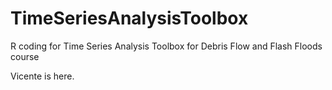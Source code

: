 # TimeSeriesAnalysisToolbox
R coding for Time Series Analysis Toolbox for Debris Flow and Flash Floods course


Vicente is here.
